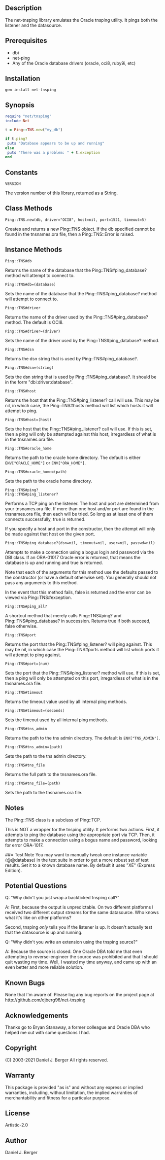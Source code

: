 ## Description
The net-tnsping library emulates the Oracle tnsping utility. It pings
both the listener and the datasource.

## Prerequisites
* dbi
* net-ping
* Any of the Oracle database drivers (oracle, oci8, ruby9i, etc)
   
## Installation
`gem install net-tnsping`

## Synopsis
```ruby
require "net/tnsping"
include Net

t = Ping::TNS.new("my_db")

if t.ping?
 puts "Database appears to be up and running"
else
 puts "There was a problem: " + t.exception
end
```

## Constants
`VERSION`

The version number of this library, returned as a String.

## Class Methods
`Ping::TNS.new(db, driver="OCI8", host=nil, port=1521, timeout=5)`

Creates and returns a new Ping::TNS object. If the db specified cannot be
found in the tnsnames.ora file, then a Ping::TNS::Error is raised.

## Instance Methods
`Ping::TNS#db`

Returns the name of the database that the Ping::TNS#ping_database? method
will attempt to connect to.

`Ping::TNS#db=(database)`

Sets the name of the database that the Ping::TNS#ping_database? method
will attempt to connect to.

`Ping::TNS#driver`

Returns the name of the driver used by the Ping::TNS#ping_database? method.
The default is OCI8.

`Ping::TNS#driver=(driver)`

Sets the name of the driver used by the Ping::TNS#ping_database? method.

`Ping::TNS#dsn`

Returns the dsn string that is used by Ping::TNS#ping_database?.

`Ping::TNS#dsn=(string)`

Sets the dsn string that is used by Ping::TNS#ping_database?. It should
be in the form "dbi:driver:database".

`Ping::TNS#host`

Returns the host that the Ping::TNS#ping_listener? call will use. This may
be nil, in which case, the Ping::TNS#hosts method will list which hosts it
will attempt to ping.

`Ping::TNS#host=(host)`

Sets the host that the Ping::TNS#ping_listener? call will use. If this is
set, then a ping will only be attempted against this host, irregardless
of what is in the tnsnames.ora file.

`Ping::TNS#oracle_home`

Returns the path to the oracle home directory. The default is either
`ENV["ORACLE_HOME"]` or `ENV["ORA_HOME"]`.

`Ping::TNS#oracle_home=(path)`

Sets the path to the oracle home directory.

```
Ping::TNS#ping?
Ping::TNS#ping_listener?
```

Performs a TCP ping on the listener. The host and port are determined from
your tnsnames.ora file. If more than one host and/or port are found in the
tnsnames.ora file, then each will be tried.  So long as at least one of
them connects successfully, true is returned. 

If you specify a host and port in the constructor, then the attempt will
only be made against that host on the given port.

`Ping::TNS#ping_database?(dsn=nil, timeout=nil, user=nil, passwd=nil)`

Attempts to make a connection using a bogus login and password via the DBI
class. If an ORA-01017 Oracle error is returned, that means the database
is up and running and true is returned.

Note that each of the arguments for this method use the defaults passed
to the constructor (or have a default otherwise set). You generally
should not pass any arguments to this method.

In the event that this method fails, false is returned and the error can
be viewed via Ping::TNS#exception.

`Ping::TNS#ping_all?`

A shortcut method that merely calls Ping::TNS#ping? and Ping::TNS#ping_database? 
in succession. Returns true if both succeed, false otherwise.

`Ping::TNS#port`

Returns the port that the Ping::TNS#ping_listener? will ping against. This
may be nil, in which case the Ping::TNS#ports method will list which ports
it will attempt to ping against.

`Ping::TNS#port=(num)`

Sets the port that the Ping::TNS#ping_listener? method will use.  If this is
set, then a ping will only be attempted on this port, irregardless of what
is in the tnsnames.ora file.

`Ping::TNS#timeout`

Returns the timeout value used by all internal ping methods.

`Ping::TNS#timeout=(seconds)`

Sets the timeout used by all internal ping methods.

`Ping::TNS#tns_admin`

Returns the path to the tns admin directory. The default is `ENV["TNS_ADMIN"]`.

`Ping::TNS#tns_admin=(path)`

Sets the path to the tns admin directory.

`Ping::TNS#tns_file`

Returns the full path to the tnsnames.ora file.

`Ping::TNS#tns_file=(path)`

Sets the path to the tnsnames.ora file.

## Notes
The Ping::TNS class is a subclass of Ping::TCP.

This is NOT a wrapper for the tnsping utility. It performs two actions.
First, it attempts to ping the database using the appropriate port via TCP.
Then, it attempts to make a connection using a bogus name and password,
looking for error ORA-1017.

##= Test Note
You may want to manually tweak one instance variable (@@database) in the
test suite in order to get a more robust set of test results. Set it to
a known database name. By default it uses "XE" (Express Edition).

## Potential Questions
Q: "Why didn't you just wrap a backticked tnsping call?"

A: First, because the output is unpredictable. On two different platforms I
received two different output streams for the same datasource. Who knows
what it's like on other platforms?

Second, tnsping *only* tells you if the listener is up. It doesn't
actually test that the datasource is up and running.

Q: "Why didn't you write an extension using the tnsping source?"

A: Because the source is closed. One Oracle DBA told me that even attempting
to reverse-engineer the source was prohibited and that I should quit wasting
my time.  Well, I wasted my time anyway, and came up with an even better and
more reliable solution.

## Known Bugs
None that I'm aware of. Please log any bug reports on the project page at
http://github.com/djberg96/net-tnsping   

## Acknowledgements
Thanks go to Bryan Stanaway, a former colleague and Oracle DBA who helped me
out with some questions I had.

## Copyright
(C) 2003-2021 Daniel J. Berger
All rights reserved.
	
## Warranty
This package is provided "as is" and without any express or
implied warranties, including, without limitation, the implied
warranties of merchantability and fitness for a particular purpose.
	
## License
Artistic-2.0

## Author
Daniel J. Berger
